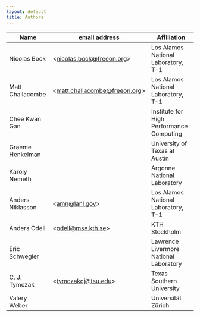 ```yaml
---
layout: default
title: Authors
---
```


|Name|email address|Affiliation|
|----|-------------|-----------|
|Nicolas Bock|\<[nicolas.bock@freeon.org](http://mailto:nicolas.bock@freeon.org)\>|Los Alamos National Laboratory, T-1|
|Matt Challacombe|\<[matt.challacombe@freeon.org](http://mailto:matt.challacombe@freeon.org)\>|Los Alamos National Laboratory, T-1|
|Chee Kwan Gan||Institute for High Performance Computing|
|Graeme Henkelman||University of Texas at Austin|
|Karoly Nemeth||Argonne National Laboratory|
|Anders Niklasson|\<[amn@lanl.gov](http://mailto:amn@lanl.gov)\>|Los Alamos National Laboratory, T-1|
|Anders Odell|\<[odell@mse.kth.se](http://mailto:odell@mse.kth.se)\>|KTH Stockholm|
|Eric Schwegler||Lawrence Livermore National Laboratory|
|C. J. Tymczak|\<[tymczakcj@tsu.edu](http://mailto:tymczakcj@tsu.edu)\>|Texas Southern University|
|Valery Weber||Universität Zürich|


